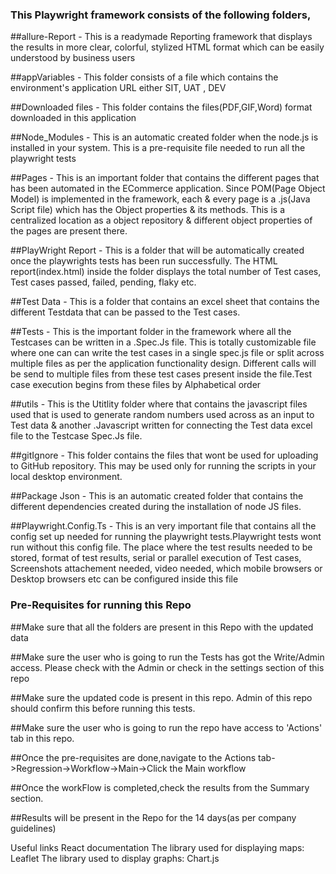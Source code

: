 ### This Playwright framework consists of the following folders,

##allure-Report - This is a readymade Reporting framework that displays the results in more clear, colorful, stylized HTML format which can be easily understood by business users

##appVariables - This folder consists of a file which contains the environment's application URL either SIT, UAT , DEV

##Downloaded files - This folder contains the files(PDF,GIF,Word) format downloaded in this application

##Node_Modules - This is an automatic created folder when the node.js is installed in your system. This is a pre-requisite file needed to run all the playwright tests

##Pages - This is an important folder that contains the different pages that has been automated in the ECommerce application. Since POM(Page Object Model) is implemented in the framework, each & every page is a .js(Java Script file) which has the Object properties & its methods. This is a centralized location as a object repository & different object properties of the pages are present there.

##PlayWright Report - This is a folder that will be automatically created once the playwrights tests has been run successfully. The HTML report(index.html) inside the folder displays the total number of Test cases, Test cases passed, failed, pending, flaky etc.

##Test Data - This is a folder that contains an excel sheet that contains the different Testdata that can be passed to the Test cases. 

##Tests - This is the important folder in the framework where all the Testcases can be written in a .Spec.Js file. This is totally customizable file where one can can write the test cases in a single spec.js file or split across multiple files as per the application functionality design. Different calls will be send to multiple files from these test cases present inside the file.Test case execution begins from these files by Alphabetical order

##utils  - This is the Utitlity folder where that contains the javascript files used that is used to generate random numbers used across as an input to Test data & another .Javascript written for connecting the Test data excel file to the Testcase Spec.Js file.

##gitIgnore - This folder contains the files that wont be used for uploading to GitHub repository. This may be used only for running the scripts in your local desktop environment.

##Package Json - This is an automatic created folder that contains the different dependencies created during the installation of node JS files.

##Playwright.Config.Ts - This is an very important file that contains all the config set up needed for running the playwright tests.Playwright tests wont run without this config file. The place where the test results needed to be stored, format of test results, serial or parallel execution of Test cases, Screenshots attachement needed, video needed, which mobile browsers or Desktop browsers etc can be configured inside this file

### Pre-Requisites for running this Repo
##Make sure that all the folders are present in this Repo with the updated data

##Make sure the user who is going to run the Tests has got the Write/Admin access. Please check with the Admin or check in the settings section of this repo

##Make sure the updated code is present in this repo. Admin of this repo should confirm this before running this tests.

##Make sure the user who is going to run the repo have access to 'Actions' tab in this repo.

##Once the pre-requisites are done,navigate to the Actions tab->Regression->Workflow->Main->Click the Main workflow

##Once the workFlow is completed,check the results from the Summary section.

##Results will be present in the Repo for the 14 days(as per company guidelines)

Useful links
React documentation
The library used for displaying maps: Leaflet
The library used to display graphs: Chart.js





           
